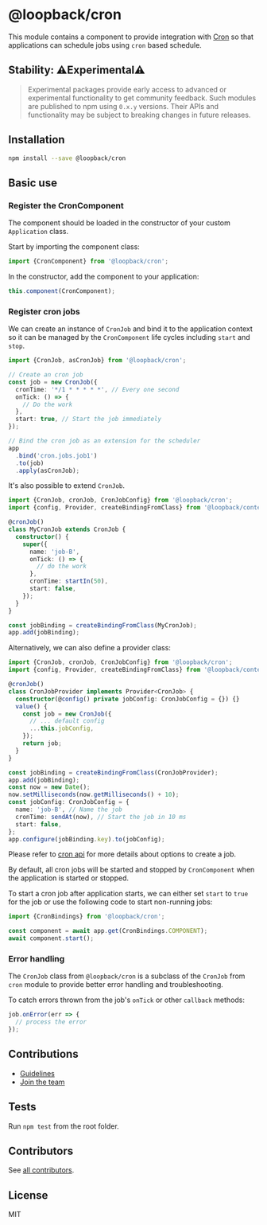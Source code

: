 # @loopback/cron

This module contains a component to provide integration with
[Cron](https://github.com/kelektiv/node-cron) so that applications can schedule
jobs using `cron` based schedule.

## Stability: ⚠️Experimental⚠️

> Experimental packages provide early access to advanced or experimental
> functionality to get community feedback. Such modules are published to npm
> using `0.x.y` versions. Their APIs and functionality may be subject to
> breaking changes in future releases.

## Installation

```sh
npm install --save @loopback/cron
```

## Basic use

### Register the CronComponent

The component should be loaded in the constructor of your custom `Application`
class.

Start by importing the component class:

```ts
import {CronComponent} from '@loopback/cron';
```

In the constructor, add the component to your application:

```ts
this.component(CronComponent);
```

### Register cron jobs

We can create an instance of `CronJob` and bind it to the application context so
it can be managed by the `CronComponent` life cycles including `start` and
`stop`.

```ts
import {CronJob, asCronJob} from '@loopback/cron';

// Create an cron job
const job = new CronJob({
  cronTime: '*/1 * * * * *', // Every one second
  onTick: () => {
    // Do the work
  },
  start: true, // Start the job immediately
});

// Bind the cron job as an extension for the scheduler
app
  .bind('cron.jobs.job1')
  .to(job)
  .apply(asCronJob);
```

It's also possible to extend `CronJob`.

```ts
import {CronJob, cronJob, CronJobConfig} from '@loopback/cron';
import {config, Provider, createBindingFromClass} from '@loopback/context';

@cronJob()
class MyCronJob extends CronJob {
  constructor() {
    super({
      name: 'job-B',
      onTick: () => {
        // do the work
      },
      cronTime: startIn(50),
      start: false,
    });
  }
}

const jobBinding = createBindingFromClass(MyCronJob);
app.add(jobBinding);
```

Alternatively, we can also define a provider class:

```ts
import {CronJob, cronJob, CronJobConfig} from '@loopback/cron';
import {config, Provider, createBindingFromClass} from '@loopback/context';

@cronJob()
class CronJobProvider implements Provider<CronJob> {
  constructor(@config() private jobConfig: CronJobConfig = {}) {}
  value() {
    const job = new CronJob({
      // ... default config
      ...this.jobConfig,
    });
    return job;
  }
}

const jobBinding = createBindingFromClass(CronJobProvider);
app.add(jobBinding);
const now = new Date();
now.setMilliseconds(now.getMilliseconds() + 10);
const jobConfig: CronJobConfig = {
  name: 'job-B', // Name the job
  cronTime: sendAt(now), // Start the job in 10 ms
  start: false,
};
app.configure(jobBinding.key).to(jobConfig);
```

Please refer to [cron api](https://github.com/kelektiv/node-cron#api) for more
details about options to create a job.

By default, all cron jobs will be started and stopped by `CronComponent` when
the application is started or stopped.

To start a cron job after application starts, we can either set `start` to
`true` for the job or use the following code to start non-running jobs:

```ts
import {CronBindings} from '@loopback/cron';

const component = await app.get(CronBindings.COMPONENT);
await component.start();
```

### Error handling

The `CronJob` class from `@loopback/cron` is a subclass of the `CronJob` from
`cron` module to provide better error handling and troubleshooting.

To catch errors thrown from the job's `onTick` or other `callback` methods:

```ts
job.onError(err => {
  // process the error
});
```

## Contributions

- [Guidelines](https://github.com/strongloop/loopback-next/blob/master/docs/CONTRIBUTING.md)
- [Join the team](https://github.com/strongloop/loopback-next/issues/110)

## Tests

Run `npm test` from the root folder.

## Contributors

See
[all contributors](https://github.com/strongloop/loopback-next/graphs/contributors).

## License

MIT

